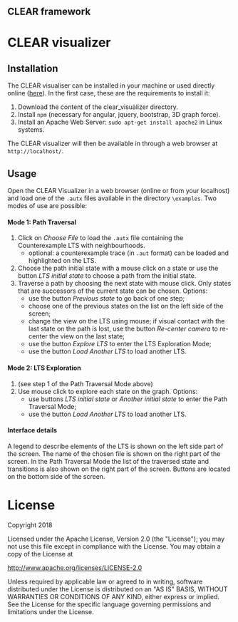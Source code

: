 ## CLEAR framework

CLEAR visualizer
==============


Installation
------------

The CLEAR visualiser can be installed in your machine or used directly online 
([here](https://gbarbon.github.io/clear/)).
In the first case, these are the requirements to install it:

1. Download the content of the clear_visualizer directory.
2. Install `npm` (necessary for angular, jquery, bootstrap, 3D graph force).
3. Install an Apache Web Server: `sudo apt-get install apache2` in Linux 
systems.

The CLEAR visualizer will then be available in through a web browser at `http://localhost/`.


Usage
-----

Open the CLEAR Visualizer in a web browser (online or from your localhost) 
and load one of the `.autx` files available in the directory `\examples`. 
Two modes of use are possible:

#### Mode 1: Path Traversal ####

1. Click on *Choose File* to load the `.autx` file containing the Counterexample
LTS with neighbourhoods. 
    - optional: a counterexample trace (in `.aut` format) can be loaded and 
      highlighted on the LTS.
2. Choose the path initial state with a mouse click on a state or use the 
   button *LTS initial state* to choose a path from the initial state.
3. Traverse a path by choosing the next state with mouse click. Only states 
   that are successors of the current state can be chosen. Options:
    - use the button *Previous state* to go back of one step;
    - choose one of the previous states on the list on the left side of the 
      screen;
    - change the view on the LTS using mouse; if visual contact with the last 
      state on the path is lost, use the button *Re-center camera* to re-center 
      the view on the last state;
    - use the button *Explore LTS* to enter the LTS Exploration Mode;
    - use the button *Load Another LTS* to load another LTS.

#### Mode 2: LTS Exploration ####

1. (see step 1 of the Path Traversal Mode above)
2. Use mouse click to explore each state  on the graph. Options: 
    - use buttons *LTS initial state* or *Another initial state* to enter the 
      Path Traversal Mode;
    - use the button *Load Another LTS* to load another LTS.

#### Interface details ####

A legend to describe elements of the LTS is shown on the left side part of the 
screen. The name of the chosen file is shown on the right part of the screen.
In the Path Traversal Mode the list of the traversed state and transitions is 
also shown on the right part of the screen. Buttons are located on the bottom
side of the screen.


License
=======

Copyright 2018

Licensed under the Apache License, Version 2.0 (the "License"); you may not use this file except in compliance with the License. You may obtain a copy of the License at

http://www.apache.org/licenses/LICENSE-2.0

Unless required by applicable law or agreed to in writing, software distributed under the License is distributed on an "AS IS" BASIS, WITHOUT WARRANTIES OR CONDITIONS OF ANY KIND, either express or implied. See the License for the specific language governing permissions and limitations under the License.
